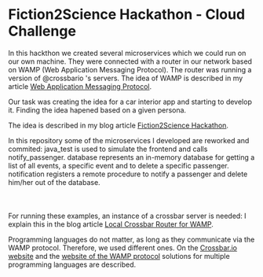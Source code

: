 # Fiction2Science Hackathon - Cloud Challenge

In this hackthon we created several microservices which we could run on our own machine. They were connected with a router in our network based on WAMP (Web Application Messaging Protocol). The router was running a version of @crossbario 's servers. The idea of WAMP is described in my article [Web Application Messaging Protocol](https://www.felix-seifert.com/web-application-messaging-protocol).

Our task was creating the idea for a car interior app and starting to develop it. Finding the idea hapened based on a given persona.

The idea is described in my blog article [Fiction2Science Hackathon](https://www.felix-seifert.com/fiction2science-wamp-microservices).

In this repository some of the microservices I developed are reworked and commited: java_test is used to simulate the frontend and calls notify_passenger. database represents an in-memory database for getting a list of all events, a specific event and to delete a specific passenger. notification registers a remote procedure to notify a passenger and delete him/her out of the database.
<br/><br/><br/><br/>
For running these examples, an instance of a crossbar server is needed: I explain this in the blog article [Local Crossbar Router for WAMP](https://www.felix-seifert.com/local-crossbar-router-wamp).

Programming languages do not matter, as long as they communicate via the WAMP protocol. Therefore, we used different ones. On the [Crossbar.io website](https://crossbar.io/about/Supported-Languages) and the [website of the WAMP protocol](https://wamp-proto.org/implementations/index.html) solutions for multiple programming languages are described. 

